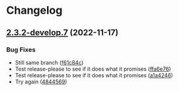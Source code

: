 # Changelog

## [2.3.2-develop.7](https://github.com/lukso-network/tools-staking-deposit-cli/compare/v2.3.1-develop.7...v2.3.2-develop.7) (2022-11-17)


### Bug Fixes

* Still same branch ([f61c84c](https://github.com/lukso-network/tools-staking-deposit-cli/commit/f61c84cff3596e294d960f5e335adeff7e463eb0))
* Test release-please to see if it does what it promises ([ffa6e76](https://github.com/lukso-network/tools-staking-deposit-cli/commit/ffa6e767dd6e0f27d1c1398bbf9bfdbb631ca0d7))
* Test release-please to see if it does what it promises ([a1a4246](https://github.com/lukso-network/tools-staking-deposit-cli/commit/a1a4246e4bf6c2abfc0d51c612ca3ecdb8ffb506))
* Try again ([4844569](https://github.com/lukso-network/tools-staking-deposit-cli/commit/48445698f41faa38bda46f97cb223f3c38a517f6))
